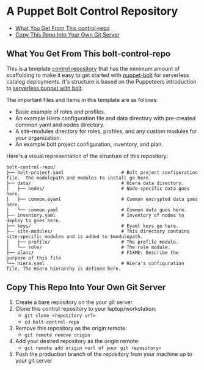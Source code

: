# A Puppet Bolt Control Repository

* [What You Get From This control\-repo](#what-you-get-from-this-control-repo)
* [Copy This Repo Into Your Own Git Server](#copy-this-repo-into-your-own-git-server)


## What You Get From This bolt-control-repo

This is a template [control repository](https://puppet.com/docs/pe/latest/control_repo.html) that has the minimum amount of scaffolding to make it easy to get started with [puppet-bolt](https://www.puppet.com/docs/bolt/latest/bolt.html) for serverless catalog deployments.  It's structure is based on the Puppeteers introduction to [serverless puppet with bolt](https://www.puppeteers.net/blog/serverless-puppet-with-control-repo-hiera-roles-and-profiles-and-puppet-bolt/).

The important files and items in this template are as follows:

* Basic example of roles and profiles.
* An example Hiera configuration file and data directory with pre-created common.yaml and nodes directory.
* A site-modules directory for roles, profiles, and any custom modules for your organization.
* An example bolt project configuration, inventory, and plan.

Here's a visual representation of the structure of this repository:

```
bolt-control-repo/
├── bolt-project.yaml                     # Bolt project configuration file.  The modulepath and modules to install go here.
├── data/                                 # Hiera data directory.
│   ├── nodes/                            # Node-specific data goes here.
│   ├── common.eyaml                      # Common encrypted data goes here.
│   └── common.yaml                       # Common data goes here.
├── inventory.yaml                        # Inventory of nodes to deploy to goes here.
├── keys/                                 # Eyaml keys go here.
├── site-modules/                         # This directory contains site-specific modules and is added to $modulepath.
│   ├── profile/                          # The profile module.
│   └── role/                             # The role module.
├── plans/                                # FIXME: Describe the purpose of this file
└── hiera.yaml                            # Hiera's configuration file. The Hiera hierarchy is defined here.
```

## Copy This Repo Into Your Own Git Server

1. Create a bare repository on the your git server.
1. Clone this control repository to your laptop/workstation:
    * `git clone <repository url>`
    * `cd bolt-control-repo`
1. Remove this repository as the origin remote:
    * `git remote remove origin`
1. Add your desired repository as the origin remote:
    * `git remote add origin <url of your git repository>`
1. Push the production branch of the repository from your machine up to your git server
